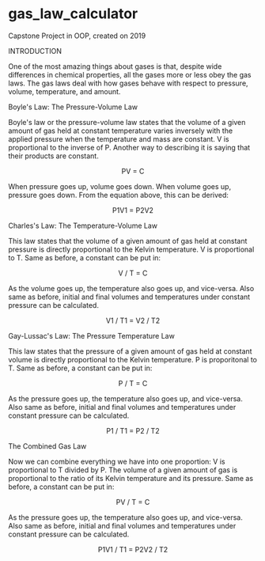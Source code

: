 # gas_law_calculator
Capstone Project in OOP, created on 2019

INTRODUCTION

One of the most amazing things about gases is that, despite wide differences in chemical properties, all the gases more or less obey the gas laws.  The gas laws deal with how gases behave with respect to pressure, volume, temperature, and amount.

Boyle's Law: The Pressure-Volume Law

Boyle's law or the pressure-volume law states that the volume of a given amount of gas held at constant temperature varies inversely with the applied pressure when the temperature and mass are constant. V is proportional to the inverse of P. Another way to describing it is saying that their products are constant.

<p style="text-align: center;">PV = C</p>

When pressure goes up, volume goes down. When volume goes up, pressure goes down. From the equation above, this can be derived:

<p style="text-align: center;">P1V1 = P2V2</p>

Charles's Law: The Temperature-Volume Law

This law states that the volume of a given amount of gas held at constant pressure is directly proportional to the Kelvin temperature. V is proportional to T. Same as before, a constant can be put in:

<p style="text-align: center;">V / T = C</p>

As the volume goes up, the temperature also goes up, and vice-versa. Also same as before, initial and final volumes and temperatures under constant pressure can be calculated.

<p style="text-align: center;">V1 / T1 = V2 / T2</p>

Gay-Lussac's Law: The Pressure Temperature Law

This law states that the pressure of a given amount of gas held at constant volume is directly proportional to the Kelvin temperature. P is proporitonal to T. Same as before, a constant can be put in:

<p style="text-align: center;">P / T = C

As the pressure goes up, the temperature also goes up, and vice-versa. Also same as before, initial and final volumes and temperatures under constant pressure can be calculated.

<p style="text-align: center;">P1 / T1 = P2 / T2</p>

The Combined Gas Law

Now we can combine everything we have into one proportion: V is proportional to T divided by P. The volume of a given amount of gas is proportional to the ratio of its Kelvin temperature and its pressure. Same as before, a constant can be put in:

<p style="text-align: center;">PV / T = C</p>

As the pressure goes up, the temperature also goes up, and vice-versa. Also same as before, initial and final volumes and temperatures under constant pressure can be calculated.

<p style="text-align: center;">P1V1 / T1 = P2V2 / T2</p>

